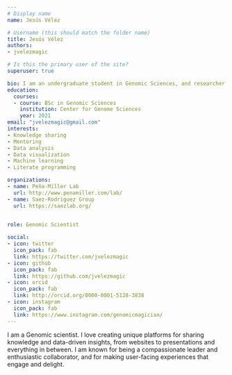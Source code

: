 ```yaml
---
# Display name
name: Jesús Vélez

# Username (this should match the folder name)
title: Jesús Vélez
authors:
- jvelezmagic

# Is this the primary user of the site?
superuser: true

bio: I am an undergraduate student in Genomic Sciences, and researcher who loves programming.
education:
  courses:
  - course: BSc in Genomic Sciences
    institution: Center for Genome Sciences
    year: 2021
email: "jvelezmagic@gmail.com"
interests:
- Knowledge sharing
- Mentoring
- Data analysis
- Data visualization
- Machine learning
- Literate programming

organizations:
- name: Peña-Miller Lab
  url: http://www.penamiller.com/lab/
- name: Saez-Rodriguez Group
  url: https://saezlab.org/

  
role: Genomic Scientist

social:
- icon: twitter
  icon_pack: fab
  link: https://twitter.com/jvelezmagic
- icon: github
  icon_pack: fab
  link: https://github.com/jvelezmagic
- icon: orcid
  icon_pack: fab
  link: http://orcid.org/0000-0001-5128-3838
- icon: instagram
  icon_pack: fab
  link: https://www.instagram.com/genomicmagician/
---
```


I am a Genomic scientist. I love creating unique platforms for sharing knowledge and data-driven insights, from websites to presentations and everything in between. I am known for being a compassionate leader and enthusiastic collaborator, and for making user-facing experiences that engage and delight.